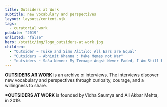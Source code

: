 ```yaml
---
title: Outsiders at Work
subtitle: new vocabulary and perspectives
layout: layouts/content.njk
tags:
  - curatorial work
pubdate: "2019"
unlisted: "false"
hero: /static/img/logo_outsiders-at-work.jpg
children:
  - "Outsider ~ Tuike and Simo Alitalo: All Ears are Equal"
  - "Outsiders ~ Abhinit Khanna : Make Memes not War"
  - "outsiders ~ Saša Nemec: My Teenage Angst Never Faded, I Am Still Rebelling"
---
```

[**OUTSIDERS AR WORK**](https://outsidersatwork.wordpress.com/) is an archive of interviews. The interviews discover new vocabulary and perspectives through curiosity, courage, and a willingness to share.

**\*OUTSIDERS AT WORK** is founded by Vidha Saumya and Ali Akbar Mehta, in 2019.
